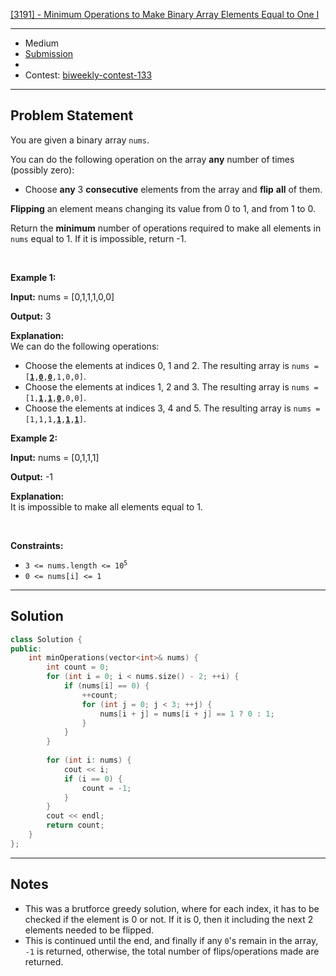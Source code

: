 [[3191] - Minimum Operations to Make Binary Array Elements Equal to One I](https://leetcode.com/problems/minimum-operations-to-make-binary-array-elements-equal-to-one-i)

---

- Medium
- [Submission](https://leetcode.com/problems/minimum-operations-to-make-binary-array-elements-equal-to-one-i/submissions/1296768388/)
- 
- Contest: [biweekly-contest-133](https://leetcode.com/contest/biweekly-contest-133/)

---

## Problem Statement

<p>You are given a <span data-keyword="binary-array">binary array</span> <code>nums</code>.</p>

<p>You can do the following operation on the array <strong>any</strong> number of times (possibly zero):</p>

<ul>
	<li>Choose <strong>any</strong> 3 <strong>consecutive</strong> elements from the array and <strong>flip</strong> <strong>all</strong> of them.</li>
</ul>

<p><strong>Flipping</strong> an element means changing its value from 0 to 1, and from 1 to 0.</p>

<p>Return the <strong>minimum</strong> number of operations required to make all elements in <code>nums</code> equal to 1. If it is impossible, return -1.</p>

<p>&nbsp;</p>
<p><strong class="example">Example 1:</strong></p>

<div class="example-block">
<p><strong>Input:</strong> <span class="example-io">nums = [0,1,1,1,0,0]</span></p>

<p><strong>Output:</strong> <span class="example-io">3</span></p>

<p><strong>Explanation:</strong><br />
We can do the following operations:</p>

<ul>
	<li>Choose the elements at indices 0, 1 and 2. The resulting array is <code>nums = [<u><strong>1</strong></u>,<u><strong>0</strong></u>,<u><strong>0</strong></u>,1,0,0]</code>.</li>
	<li>Choose the elements at indices 1, 2 and 3. The resulting array is <code>nums = [1,<u><strong>1</strong></u>,<u><strong>1</strong></u>,<strong><u>0</u></strong>,0,0]</code>.</li>
	<li>Choose the elements at indices 3, 4 and 5. The resulting array is <code>nums = [1,1,1,<strong><u>1</u></strong>,<u><strong>1</strong></u>,<u><strong>1</strong></u>]</code>.</li>
</ul>
</div>

<p><strong class="example">Example 2:</strong></p>

<div class="example-block">
<p><strong>Input:</strong> <span class="example-io">nums = [0,1,1,1]</span></p>

<p><strong>Output:</strong> <span class="example-io">-1</span></p>

<p><strong>Explanation:</strong><br />
It is impossible to make all elements equal to 1.</p>
</div>

<p>&nbsp;</p>
<p><strong>Constraints:</strong></p>

<ul>
	<li><code>3 &lt;= nums.length &lt;= 10<sup>5</sup></code></li>
	<li><code>0 &lt;= nums[i] &lt;= 1</code></li>
</ul>


---

## Solution

```cpp
class Solution {
public:
    int minOperations(vector<int>& nums) {
        int count = 0;
        for (int i = 0; i < nums.size() - 2; ++i) {
            if (nums[i] == 0) {
                ++count;
                for (int j = 0; j < 3; ++j) {
                    nums[i + j] = nums[i + j] == 1 ? 0 : 1;
                }
            }
        }
        
        for (int i: nums) {
            cout << i;
            if (i == 0) {
                count = -1;
            }
        }
        cout << endl;
        return count;
    }
};
```

---

## Notes

- This was a brutforce greedy solution, where for each index, it has to be checked if the element is 0 or not. If it is 0, then it including the next 2 elements needed to be flipped.
- This is continued until the end, and finally if any `0`'s remain in the array, `-1` is returned, otherwise, the total number of flips/operations made are returned.
